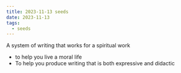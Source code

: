 ```yaml
---
title: 2023-11-13 seeds
date: 2023-11-13
tags:
  - seeds
---
```

A system of writing that works for a spiritual work
- to help you live a moral life
- To help you produce writing that is both expressive and didactic